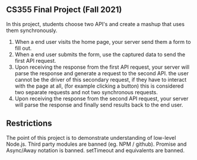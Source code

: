 ## CS355 Final Project (Fall 2021)
In this project, students choose two API's and create a mashup that uses them synchronously.

1. When a end user visits the home page, your server send them a form to fill out.
2. When a end user submits the form, use the captured data to send the first API request.
3. Upon receiving the response from the first API request, your server will  parse the response and generate a request to the second API. the user cannot be the driver of this secondary request, if they have to interact with the page at all, (for example clicking a button) this is considered two separate requests and not two synchronous requests.
4. Upon receiving the response from the second API request, your server will parse the response and finally send results back to the end user.

## Restrictions
The point of this project is to demonstrate understanding of low-level Node.js. Third party modules are banned (eg. NPM / github). Promise and Async/Away notation is banned. setTimeout and equivalents are banned.
